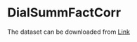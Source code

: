 # DialSummFactCorr

The dataset can be downloaded from [Link](https://drive.google.com/file/d/1OJf3o5icR87hmsUOiPijiZNCkEiUizCO/view?usp=share_link) 
